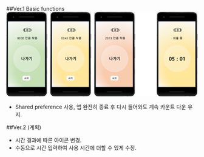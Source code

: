 ##Ver.1
Basic functions
![화면 구성](images/app_design.png)
- Shared preference 사용, 앱 완전히 종료 후 다시 들어와도 계속 카운트 다운 유지.

##Ver.2 (계획)
- 시간 경과에 따른 아이콘 변경.
- 수동으로 시간 입력하여 사용 시간에 더할 수 있게 수정.
